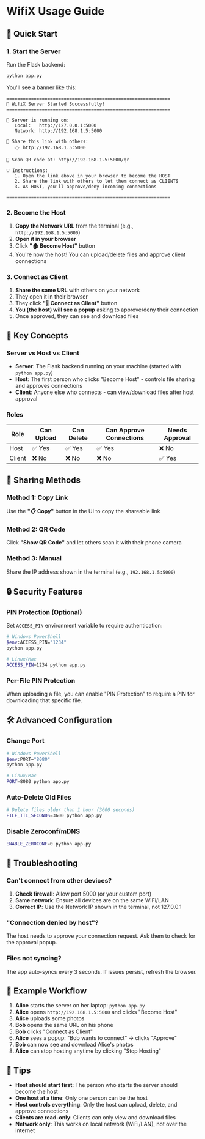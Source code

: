 # WifiX Usage Guide

## 🚀 Quick Start

### 1. Start the Server

Run the Flask backend:

```bash
python app.py
```

You'll see a banner like this:

```
============================================================
🚀 WifiX Server Started Successfully!
============================================================

📡 Server is running on:
   Local:   http://127.0.0.1:5000
   Network: http://192.168.1.5:5000

🔗 Share this link with others:
   👉 http://192.168.1.5:5000

📱 Scan QR code at: http://192.168.1.5:5000/qr

💡 Instructions:
   1. Open the link above in your browser to become the HOST
   2. Share the link with others to let them connect as CLIENTS
   3. As HOST, you'll approve/deny incoming connections

============================================================
```

### 2. Become the Host

1. **Copy the Network URL** from the terminal (e.g., `http://192.168.1.5:5000`)
2. **Open it in your browser**
3. Click **"🏠 Become Host"** button
4. You're now the host! You can upload/delete files and approve client connections

### 3. Connect as Client

1. **Share the same URL** with others on your network
2. They open it in their browser
3. They click **"👥 Connect as Client"** button
4. **You (the host) will see a popup** asking to approve/deny their connection
5. Once approved, they can see and download files

## 🔑 Key Concepts

### Server vs Host vs Client

- **Server**: The Flask backend running on your machine (started with `python app.py`)
- **Host**: The first person who clicks "Become Host" - controls file sharing and approves connections
- **Client**: Anyone else who connects - can view/download files after host approval

### Roles

| Role | Can Upload | Can Delete | Can Approve Connections | Needs Approval |
|------|-----------|-----------|------------------------|----------------|
| Host | ✅ Yes | ✅ Yes | ✅ Yes | ❌ No |
| Client | ❌ No | ❌ No | ❌ No | ✅ Yes |

## 📱 Sharing Methods

### Method 1: Copy Link
Use the **"📋 Copy"** button in the UI to copy the shareable link

### Method 2: QR Code
Click **"Show QR Code"** and let others scan it with their phone camera

### Method 3: Manual
Share the IP address shown in the terminal (e.g., `192.168.1.5:5000`)

## 🔒 Security Features

### PIN Protection (Optional)

Set `ACCESS_PIN` environment variable to require authentication:

```bash
# Windows PowerShell
$env:ACCESS_PIN="1234"
python app.py

# Linux/Mac
ACCESS_PIN=1234 python app.py
```

### Per-File PIN Protection

When uploading a file, you can enable "PIN Protection" to require a PIN for downloading that specific file.

## 🛠️ Advanced Configuration

### Change Port

```bash
# Windows PowerShell
$env:PORT="8080"
python app.py

# Linux/Mac
PORT=8080 python app.py
```

### Auto-Delete Old Files

```bash
# Delete files older than 1 hour (3600 seconds)
FILE_TTL_SECONDS=3600 python app.py
```

### Disable Zeroconf/mDNS

```bash
ENABLE_ZEROCONF=0 python app.py
```

## 🐛 Troubleshooting

### Can't connect from other devices?

1. **Check firewall**: Allow port 5000 (or your custom port)
2. **Same network**: Ensure all devices are on the same WiFi/LAN
3. **Correct IP**: Use the Network IP shown in the terminal, not 127.0.0.1

### "Connection denied by host"?

The host needs to approve your connection request. Ask them to check for the approval popup.

### Files not syncing?

The app auto-syncs every 3 seconds. If issues persist, refresh the browser.

## 📝 Example Workflow

1. **Alice** starts the server on her laptop: `python app.py`
2. **Alice** opens `http://192.168.1.5:5000` and clicks "Become Host"
3. **Alice** uploads some photos
4. **Bob** opens the same URL on his phone
5. **Bob** clicks "Connect as Client"
6. **Alice** sees a popup: "Bob wants to connect" → clicks "Approve"
7. **Bob** can now see and download Alice's photos
8. **Alice** can stop hosting anytime by clicking "Stop Hosting"

## 🎯 Tips

- **Host should start first**: The person who starts the server should become the host
- **One host at a time**: Only one person can be the host
- **Host controls everything**: Only the host can upload, delete, and approve connections
- **Clients are read-only**: Clients can only view and download files
- **Network only**: This works on local network (WiFi/LAN), not over the internet
